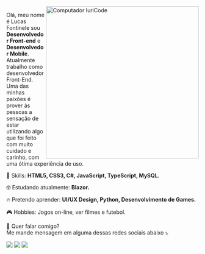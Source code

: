 <img src="https://i.imgur.com/GUdpfUX.png" min-width="400px" max-width="400px" width="400px" align="right" alt="Computador IuriCode">

<p align="left">
  Olá, meu nome é Lucas Fontinele sou <strong>Desenvolvedor Front-end</strong> e <strong>Desenvolvedor Mobile</strong>.<br>
  Atualmente trabalho como desenvolvedor Front-End. Uma das minhas paixões é
  prover às pessoas a sensação de estar utilizando algo que foi feito com muito cuidado e carinho, com uma ótima experiência de uso.
</p>

<p align="left">
  🚀 Skills: <strong>HTML5, CSS3, C#, JavaScript, TypeScript, MySQL.</strong>
</p>

<p align="left">
  🤓 Estudando atualmente: <strong>Blazor.</strong>
</p>

<p align="left">
  🔥 Pretendo aprender: <strong>UI/UX Design, Python, Desenvolvimento de Games.</strong>
</p>

<p align="left">
  🎮 Hobbies: Jogos on-line, ver filmes e futebol.<strong></strong>
</p>

<p align="left">
💌  Quer falar comigo?<br>
  Me mande mensagem em alguma dessas redes sociais abaixo ⤵️
</p>

<p align="left">
<a href="mailto:lfontinele07@gmail.com" alt="Gmail">
<img src="https://img.shields.io/badge/-lfontinele07@gmail.com-e34c41?style=flat-square&labelColor=e34c41&logo=gmail&logoColor=white&link=lfontinele07@gmail.com" /></a>
  
<a href="https://www.linkedin.com/in/lucasfontinele" alt="Linkedin">
<img src="https://img.shields.io/badge/-Lucas%20Fontinele-blue?style=flat-square&logo=Linkedin&logoColor=white&link=https://www.linkedin.com/in/lucasfontinele" /></a>
  
<a href="https://twitter.com/frontnele" alt="Twitter">
<img src="https://img.shields.io/badge/-Lucas Fontinele-1ca0f1?style=flat-square&labelColor=1ca0f1&logo=twitter&logoColor=white&link=https://twitter.com/frontnele" /></a>
 </p>
